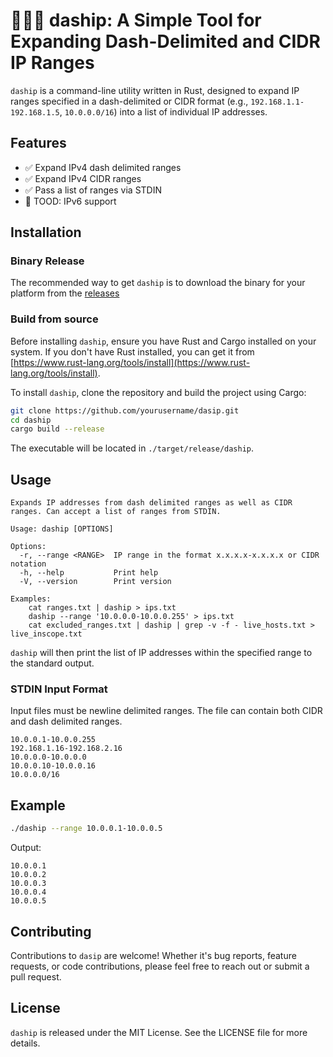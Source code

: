 # 🏃‍♂️💨 daship: A Simple Tool for Expanding Dash-Delimited and CIDR IP Ranges

`daship` is a command-line utility written in Rust, designed to expand IP ranges specified in a dash-delimited or CIDR format (e.g., `192.168.1.1-192.168.1.5`, `10.0.0.0/16`) into a list of individual IP addresses.

## Features
- ✅ Expand IPv4 dash delimited ranges
- ✅ Expand IPv4 CIDR ranges
- ✅ Pass a list of ranges via STDIN
- 🚧 TOOD: IPv6 support

## Installation

### Binary Release
The recommended way to get `daship` is to download the binary for your platform from the [releases](https://github.com/corysabol/daship/releases)

### Build from source

Before installing `daship`, ensure you have Rust and Cargo installed on your system. If you don't have Rust installed, you can get it from [https://www.rust-lang.org/tools/install](https://www.rust-lang.org/tools/install).

To install `daship`, clone the repository and build the project using Cargo:

```bash
git clone https://github.com/yourusername/dasip.git
cd daship
cargo build --release
```

The executable will be located in `./target/release/daship`.

## Usage
```
Expands IP addresses from dash delimited ranges as well as CIDR ranges. Can accept a list of ranges from STDIN.

Usage: daship [OPTIONS]

Options:
  -r, --range <RANGE>  IP range in the format x.x.x.x-x.x.x.x or CIDR notation
  -h, --help           Print help
  -V, --version        Print version

Examples:
    cat ranges.txt | daship > ips.txt
    daship --range '10.0.0.0-10.0.0.255' > ips.txt
    cat excluded_ranges.txt | daship | grep -v -f - live_hosts.txt > live_inscope.txt
```

`daship` will then print the list of IP addresses within the specified range to the standard output.

### STDIN Input Format
Input files must be newline delimited ranges. The file can contain both CIDR and dash delimited ranges.

```
10.0.0.1-10.0.0.255
192.168.1.16-192.168.2.16
10.0.0.0-10.0.0.0
10.0.0.10-10.0.0.16
10.0.0.0/16
```

## Example

```bash
./daship --range 10.0.0.1-10.0.0.5
```

Output:

```
10.0.0.1
10.0.0.2
10.0.0.3
10.0.0.4
10.0.0.5
```

## Contributing

Contributions to `dasip` are welcome! Whether it's bug reports, feature requests, or code contributions, please feel free to reach out or submit a pull request.

## License

`daship` is released under the MIT License. See the LICENSE file for more details.
